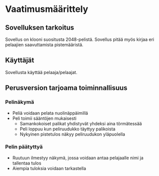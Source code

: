 # Vaatimusmäärittely
## Sovelluksen tarkoitus
Sovellus on klooni suositusta 2048-pelistä. Sovellus pitää myös kirjaa eri pelaajien saavuttamista pistemääristä.
## Käyttäjät
Sovellusta käyttää pelaaja/pelaajat.
## Perusversion tarjoama toiminnallisuus
### Pelinäkymä
- Peliä voidaan pelata nuolinäppäimillä
- Peli toimii sääntöjen mukaisesti 
    - Samankokoiset palikat yhdistyvät yhdeksi aina törmätessää
    - Peli loppuu kun peliruudukko täyttyy palikoista
    - Nykyinen pistetulos näkyy peliruudukon yläpuolella
### Pelin päätyttyä
- Ruutuun ilmestyy näkymä, jossa voidaan antaa pelajaalle nimi ja tallentaa tulos
- Aiempia tuloksia voidaan tarkastella